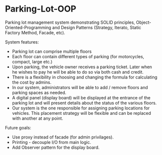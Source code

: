 # Parking-Lot-OOP
Parking lot management system demonstrating SOLID principles, Object-Oriented-Programming and Design Patterns (Strategy, Iterato, Static Factory Method, Facade, etc).

System features:
* Parking lot can comprise multiple floors
* Each floor can contain different types of parking (for motorcycles, compact, large etc.)
* Upon parking, the vehicle owner receives a parking ticket. Later when he wishes to pay he will be able to do so via both cash and credit.
* There is a flexibility in choosing and changing the formula for calculating the cost by admins.
* In our system, administrators will be able to add / remove floors and parking spaces as needed.
* A digital panel (display board) will be displayed at the entrance of the parking lot and will present details about the status of the various floors.
* Our system is the one responsible for assigning parking locations for vehicles. This placement strategy will be flexible and can be replaced with another at any point.

Future goals: 
* Use proxy instead of facade (for admin privilages).
* Printing - decouple I/O from main logic.
* Add Observer pattern for the display board.
